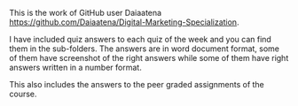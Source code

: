 This is the work of GitHub user Daiaatena https://github.com/Daiaatena/Digital-Marketing-Specialization.

I have included quiz answers to each quiz of the week and you can find them in the sub-folders.
The answers are in word document format, some of them have screenshot of the right answers while some of them have right answers written in a number format.

This also includes the answers to the peer graded assignments of the course.
